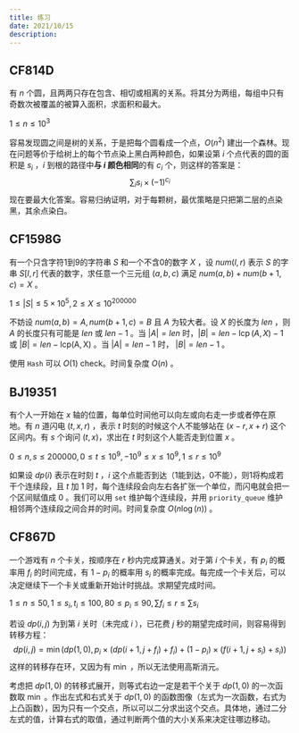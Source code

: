 ```yaml
---
title: 练习
date: 2021/10/15 
description: 　
---
```

## CF814D

有 $n$ 个圆，且两两只存在包含、相切或相离的关系。将其分为两组，每组中只有奇数次被覆盖的被算入面积，求面积和最大。

<!--more-->

$1\leq n\leq 10^3$

容易发现圆之间是树的关系，于是把每个圆看成一个点，$O(n^2)$ 建出一个森林。现在问题等价于给树上的每个节点染上黑白两种颜色，如果设第 $i$ 个点代表的圆的面积是 $s_i$ ，$i$ 到根的路径中**与 $i$ 颜色相同**的有 $c_i$ 个，则这样的答案是：
$$
\sum_{i}{s_i\times(-1)^{c_i}}
$$
现在要最大化答案。容易归纳证明，对于每颗树，最优策略是只把第二层的点染黑，其余点染白。

## CF1598G

有一个只含字符1到9的字符串 $S$ 和一个不含0的数字 $X$ ，设 $num(l,r)$ 表示 $S$ 的字串 $S[l,r]$ 代表的数字，求任意一个三元组 $(a,b,c)$ 满足 $num(a,b)+num(b+1,c)=X$ 。

$1\leq |S|\leq 5\times 10^5,2\leq X\leq 10^{200000}$ 

不妨设 $num(a,b)=A,num(b+1,c)=B$ 且 $A$ 为较大者。设 $X$ 的长度为 $len$ ，则 $A$ 的长度只有可能是 $len$ 或 $len-1$ 。当 $|A|=len$ 时，$|B|=len-\operatorname{lcp}(A,X)-1$ 或 $|B|=len-\operatorname{lcp(A,X)}$ 。当 $|A|=len-1$ 时， $|B|=len-1$ 。

使用 `Hash` 可以 $O(1)$ check。时间复杂度 $O(n)$ 。 

## BJ19351

有个人一开始在 $x$ 轴的位置，每单位时间他可以向左或向右走一步或者停在原地。有 $n$ 道闪电 $(t,x,r)$ ，表示 $t$ 时刻的时候这个人不能够站在 $(x-r,x+r)$ 这个区间内。有 $s$ 个询问 $(t,x)$，求出在 $t$ 时刻这个人能否走到位置 $x$ 。

$0\leq n,s\leq 200000,0\leq t\leq 10^9,-10^9\leq x\leq 10^9,1\leq r\leq 10^9$

如果设 $dp(i)$ 表示在时刻 $t$ ，$i$ 这个点能否到达（1能到达，0不能），则1将构成若干个连续段，且 $t$ 加 $1$ 时，每个连续段会向左右各扩张一个单位，而闪电就会把一个区间赋值成 $0$ 。我们可以用 `set` 维护每个连续段，并用 `priority_queue` 维护相邻两个连续段之间合并的时间。时间复杂度 $O(n\log(n))$  。

## CF867D

一个游戏有 $n$ 个卡关，按顺序在 $r$ 秒内完成算通关。对于第 $i$ 个卡关，有 $p_i$ 的概率用 $f_i$ 的时间完成，有 $1-p_i$ 的概率用 $s_i$ 的概率完成。每完成一个卡关后，可以决定继续下一个卡关或重新开始计时挑战。求期望完成时间。

$1\leq n\leq 50,1\leq s_i,t_i\leq 100,80\leq p_i\leq 90,\sum{f_i}\leq r\leq \sum{s_i}$

若设 $dp(i,j)$ 为到第 $i$ 关时（未完成 $i$ ），已花费 $j$ 秒的期望完成时间，则容易得到转移方程：
$$
dp(i,j)=\min(dp(1,0),p_i\times(dp(i+1,j+f_i)+f_i)+(1-p_i)\times(f(i+1,j+s_i)+s_i))
$$
这样的转移存在环，又因为有 $\min$ ，所以无法使用高斯消元。

考虑把 $dp(1,0)$ 的转移式展开，则等式右边一定是若干个关于 $dp(1,0)$ 的一次函数取 $\min$ 。作出左式和右式关于 $dp(1,0)$ 的函数图像（左式为一次函数，右式为上凸函数），因为只有一个交点，所以可以二分求出这个交点。具体地，通过二分左式的值，计算右式的取值，通过判断两个值的大小关系来决定往哪边移动。
